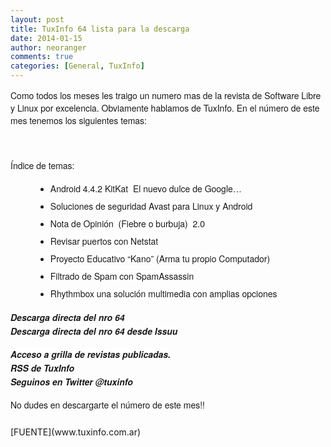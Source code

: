 ```yaml
---
layout: post
title: TuxInfo 64 lista para la descarga
date: 2014-01-15
author: neoranger
comments: true
categories: [General, TuxInfo]
---
```

<span style="font-family:Helvetica Neue, Arial, Helvetica, sans-serif;">Como todos los meses les traigo un numero mas de la revista de Software Libre y Linux por excelencia. Obviamente hablamos de TuxInfo. En el número de este mes tenemos los siguientes temas:</span><br /><span style="font-family:Helvetica Neue, Arial, Helvetica, sans-serif;"><br /></span><br />

<div style="line-height:22px;margin-bottom:15px;padding:0;"><span style="background-color:white;"><span style="font-family:Helvetica Neue, Arial, Helvetica, sans-serif;">Índice de temas:</span></span></div>

<ul style="line-height:22px;margin:0 0 15px 40px;"><li style="margin:0 0 5px;"><span style="background-color:white;"><span style="font-family:Helvetica Neue, Arial, Helvetica, sans-serif;">­Android 4.4.2 KitKat ­ El nuevo dulce de Google…</span></span></li><li style="margin:0 0 5px;"><span style="background-color:white;"><span style="font-family:Helvetica Neue, Arial, Helvetica, sans-serif;">Soluciones de seguridad Avast para Linux y Android</span></span></li><li style="margin:0 0 5px;"><span style="background-color:white;"><span style="font-family:Helvetica Neue, Arial, Helvetica, sans-serif;">Nota de Opinión ­ (Fiebre o burbuja) ­ 2.0</span></span></li><li style="margin:0 0 5px;"><span style="background-color:white;"><span style="font-family:Helvetica Neue, Arial, Helvetica, sans-serif;">Revisar puertos con Netstat</span></span></li><li style="margin:0 0 5px;"><span style="background-color:white;"><span style="font-family:Helvetica Neue, Arial, Helvetica, sans-serif;">Proyecto Educativo “Kano” (Arma tu propio Computador)</span></span></li><li style="margin:0 0 5px;"><span style="background-color:white;"><span style="font-family:Helvetica Neue, Arial, Helvetica, sans-serif;">Filtrado de Spam con SpamAssassin</span></span></li><li style="margin:0 0 5px;"><span style="background-color:white;"><span style="font-family:Helvetica Neue, Arial, Helvetica, sans-serif;">Rhythmbox una solución multimedia con amplias opciones</span></span></li></ul>

<div style="line-height:22px;margin-bottom:15px;padding:0;"><span style="background-color:white;"><span style="font-family:Helvetica Neue, Arial, Helvetica, sans-serif;"><a href="http://goo.gl/9YFNSZ" style="text-decoration:none;" target="_blank"><strong><em>Descarga directa del nro 64</em></strong></a><br /><a href="http://issuu.com/arielm.corgatelli/docs/tuxinfo64" style="text-decoration:none;" target="_blank"><strong><em>Descarga directa del nro 64 desde Issuu</em></strong></a></span></span></div>

<div style="line-height:22px;margin-bottom:15px;padding:0;"><strong style="background-color:white;"><span style="font-family:Helvetica Neue, Arial, Helvetica, sans-serif;"><em><a href="http://infosertec.loquefaltaba.com/" style="text-decoration:none;" target="_blank">Acceso a grilla de revistas publicadas.</a><br /><a href="http://www.tuxinfo.com.ar/?feed=rss2" style="text-decoration:none;" target="_blank">RSS de TuxInfo</a></em><em><br /><a href="http://www.twitter.com/tuxinfo" style="text-decoration:none;" target="_blank">Seguinos en Twitter @tuxinfo</a></em></span></strong></div>

<div style="line-height:22px;margin-bottom:15px;padding:0;"><span style="font-family:Helvetica Neue, Arial, Helvetica, sans-serif;">No dudes en descargarte el número de este mes!!</span><br /><span style="font-family:Helvetica Neue, Arial, Helvetica, sans-serif;"><br /></span>
[FUENTE](www.tuxinfo.com.ar)
